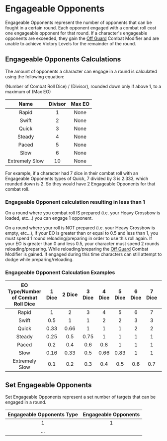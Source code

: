 # Engageable Opponents

Engageable Opponents represent the number of opponents that can be fought in a certain round. Each opponent engaged with a combat roll cost one engageable opponent for that round. If a character's engageable opponents are exceeded, they gain the [Off Guard](./CombatModifiers.md#off-guard-disadvantage) Combat Modifier and are unable to achieve Victory Levels for the remainder of the round.

## Engageable Opponents Calculations

The amount of opponents a character can engage in a round is calculated using the following equation:

(Number of Combat Roll Dice) / (Divisor), rounded down only if above 1, to a maximum of (Max EO)

|      Name      | Divisor | Max EO |
| :------------: | :-----: | :----: |
|     Rapid     |    1    |  None  |
|     Swift     |    2    |  None  |
|     Quick     |    3    |  None  |
|     Steady     |    4    |  None  |
|     Paced     |    5    |  None  |
|      Slow      |    6    |  None  |
| Extremely Slow |   10   |  None  |

For example, if a character had 7 dice in their combat roll with an Engageable Opponents types of Quick, 7 divided by 3 is 2.333, which rounded down is 2. So they would have 2 Engageable Opponents for that combat roll.

### Engageable Opponent calculation resulting in less than 1

On a round where you combat roll IS prepared (i.e. your Heavy Crossbow is loaded, etc...) you can engage 1 opponent.

On a round where your roll is NOT prepared (i.e. your Heavy Crossbow is empty, etc...), if your EO is greater than or equal to 0.5 and less than 1, you must spend 1 round reloading/preparing in order to use this roll again. If your EO is greater than 0 and less 0.5, your character must spend 2 rounds reloading/preparing. While reloading/preparing the [Off Guard](./CombatModifiers.md#off-guard-disadvantage) Combat Modifier is gained. If engaged during this time characters can still attempt to dodge while preparing/reloading.

### Engageable Opponent Calculation Examples

| EO Type/Number of Combat Roll Dice | 1 Dice | 2 Dice | 3 Dice | 4 Dice | 5 Dice | 6 Dice | 7 Dice | 8 Dice | 9 Dice | 10 Dice | 11 Dice | 12 Dice |
| :--------------------------------: | :----: | :-----: | :----: | :----: | :----: | :----: | :----: | :----: | :----: | :-----: | :-----: | :-----: |
|               Rapid               |   1   |    2    |   3   |   4   |   5   |   6   |   7   |   8   |   9   |   10   |   11   |   12   |
|               Swift               |  0.5  |    1    |   1   |   2   |   2   |   3   |   3   |   4   |   4   |    5    |    5    |    6    |
|               Quick               |  0.33  |  0.66  |   1   |   1   |   1   |   2   |   2   |   2   |   3   |    3    |    3    |    4    |
|               Steady               |  0.25  |   0.5   |  0.75  |   1   |   1   |   1   |   1   |   2   |   2   |    2    |    2    |    3    |
|               Paced               |  0.2  |   0.4   |  0.6  |  0.8  |   1   |   1   |   1   |   1   |   1   |    2    |    2    |    2    |
|                Slow                |  0.16  |  0.33  |  0.5  |  0.66  |  0.83  |   1   |   1   |   1   |   1   |    1    |    1    |    2    |
|           Extremely Slow           |  0.1  |   0.2   |  0.3  |  0.4  |  0.5  |  0.6  |  0.7  |  0.8  |  0.9  |    1    |    1    |    1    |

## Set Engageable Opponents

Set Engageable Opponents represent a set number of targets that can be engaged in a round.

| Engageable Opponents Type | Engageable Opponents |
| :-----------------------: | :------------------: |
|             1             |          1          |
|            ...            |                      |
